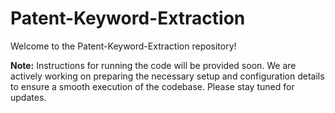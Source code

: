 # Patent-Keyword-Extraction

Welcome to the Patent-Keyword-Extraction repository!

**Note:** Instructions for running the code will be provided soon. We are actively working on preparing the necessary setup and configuration details to ensure a smooth execution of the codebase. Please stay tuned for updates.

